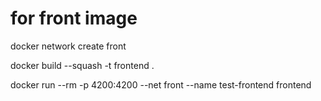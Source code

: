 # for front image
docker network create front

docker build --squash -t frontend .

docker run --rm -p 4200:4200 --net front --name test-frontend frontend
